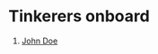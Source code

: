 # Tinkerers onboard

1. [John Doe](https://tinkerhub-nssce.github.io/git-and-github-session-task-2/tinkerers/John_Doe.html)
